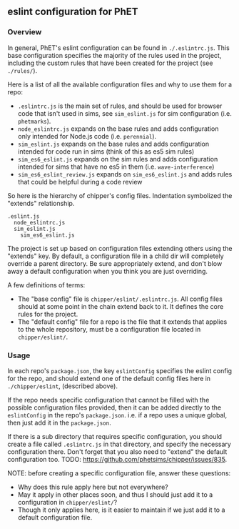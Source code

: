 
## eslint configuration for PhET

### Overview
In general, PhET's eslint configuration can be found in `./.eslintrc.js`. This base configuration specifies the majority
of the rules used in the project, including the custom rules that have been created for the project (see `./rules/`).

Here is a list of all the available configuration files and why to use them for a repo:

* `.eslintrc.js` is the main set of rules, and should be used for browser code that isn't used in sims, see `sim_eslint.js` for sim configuration (i.e. `phetmarks`).
* `node_eslintrc.js` expands on the base rules and adds configuration only intended for Node.js code (i.e. `perennial`).
* `sim_eslint.js` expands on the base rules and adds configuration intended for code run in sims (think of this as es5 sim rules)
* `sim_es6_eslint.js` expands on the sim rules and adds configuration intended for sims that have no es5 in them (i.e. `wave-interference`)
* `sim_es6_eslint_review.js` expands on `sim_es6_eslint.js` and adds rules that could be helpful during a code review

So here is the hierarchy of chipper's config files. Indentation symbolized the "extends" relationship.

```
.eslint.js
  node_eslintrc.js
  sim_eslint.js
    sim_es6_eslint.js
```

The project is set up based on configuration files extending others using the "extends" key. By default, a configuration 
file in a child dir will completely override a parent directory. Be sure appropriately extend, and don't blow away a 
default configuration when you think you are just overriding. 

A few definitions of terms:
* The "base config" file is `chipper/eslint/.eslintrc.js`. All config files should at some point in the chain extend back 
to it. It defines the core rules for the project.
* The "default config" file for a repo is the file that it extends that applies to the whole repository, must be a 
configuration file located in `chipper/eslint/`.

### Usage

In each repo's `package.json`, the key `eslintConfig` specifies the eslint config for the repo, and should extend one of 
the default config files here in `./chipper/eslint`, (described above). 

If the repo needs specific configuration that cannot be filled with the possible configuration files provided, then it
can be added directly to the `eslintConfig` in the repo's `package.json`. i.e. if a repo uses a unique global, then just 
add it in the `package.json`.

If there is a sub directory that requires specific configuration, you should create a file called `.eslintrc.js` in that
directory, and specify the necessary configuration there. Don't forget that you also need to "extend" the default 
configuration too. TODO: https://github.com/phetsims/chipper/issues/835.

NOTE: before creating a specific configuration file, answer these questions:
  * Why does this rule apply here but not everywhere?
  * May it apply in other places soon, and thus I should just add it to a configuration in `chipper/eslint/`?
  * Though it only applies here, is it easier to maintain if we just add it to a default configuration file.